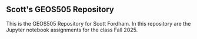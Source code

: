 ## Scott's GEOS505 Repository

This is the GEOS505 Repository for Scott Fordham. In this repository are the Jupyter notebook assignments for the class Fall 2025.

